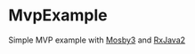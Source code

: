 # MvpExample
Simple MVP example with [Mosby3](https://github.com/sockeqwe/mosby) and [RxJava2](https://github.com/ReactiveX/RxJava)
